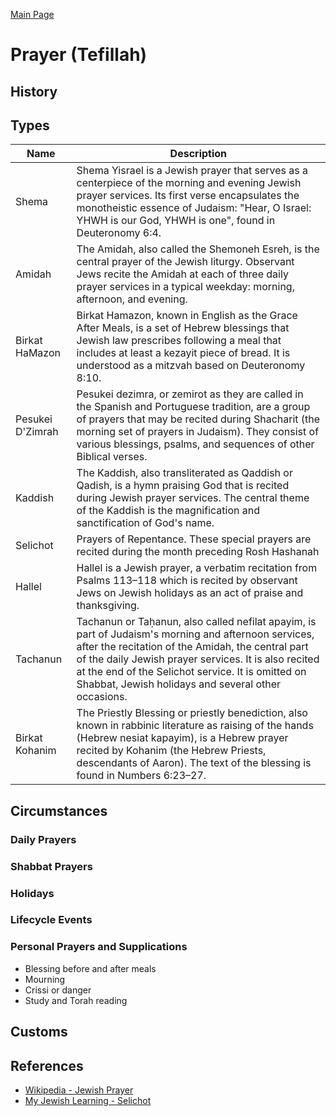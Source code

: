 [Main Page](https://yooyolo.github.io/Jewish_Learning/)

# Prayer (Tefillah)

## History


## Types
| Name | Description |
| ---- | ----------- |
| Shema | Shema Yisrael is a Jewish prayer that serves as a centerpiece of the morning and evening Jewish prayer services. Its first verse encapsulates the monotheistic essence of Judaism: "Hear, O Israel: YHWH is our God, YHWH is one", found in Deuteronomy 6:4. |
| Amidah | The Amidah, also called the Shemoneh Esreh, is the central prayer of the Jewish liturgy. Observant Jews recite the Amidah at each of three daily prayer services in a typical weekday: morning, afternoon, and evening. |
| Birkat HaMazon | Birkat Hamazon, known in English as the Grace After Meals, is a set of Hebrew blessings that Jewish law prescribes following a meal that includes at least a kezayit piece of bread. It is understood as a mitzvah based on Deuteronomy 8:10. |
| Pesukei D'Zimrah | Pesukei dezimra, or zemirot as they are called in the Spanish and Portuguese tradition, are a group of prayers that may be recited during Shacharit (the morning set of prayers in Judaism). They consist of various blessings, psalms, and sequences of other Biblical verses. |
| Kaddish | The Kaddish, also transliterated as Qaddish or Qadish, is a hymn praising God that is recited during Jewish prayer services. The central theme of the Kaddish is the magnification and sanctification of God's name. |
| Selichot | Prayers of Repentance. These special prayers are recited during the month preceding Rosh Hashanah |
| Hallel | Hallel is a Jewish prayer, a verbatim recitation from Psalms 113–118 which is recited by observant Jews on Jewish holidays as an act of praise and thanksgiving. |
| Tachanun | Tachanun or Taḥanun, also called nefilat apayim, is part of Judaism's morning and afternoon services, after the recitation of the Amidah, the central part of the daily Jewish prayer services. It is also recited at the end of the Selichot service. It is omitted on Shabbat, Jewish holidays and several other occasions. |
| Birkat Kohanim | The Priestly Blessing or priestly benediction, also known in rabbinic literature as raising of the hands (Hebrew nesiat kapayim), is a Hebrew prayer recited by Kohanim (the Hebrew Priests, descendants of Aaron). The text of the blessing is found in Numbers 6:23–27. |

## Circumstances

### Daily Prayers

### Shabbat Prayers

### Holidays

### Lifecycle Events

### Personal Prayers and Supplications
- Blessing before and after meals
- Mourning
- Crissi or danger
- Study and Torah reading

## Customs

## References
- [Wikipedia - Jewish Prayer](https://en.wikipedia.org/wiki/Jewish_prayer)
- [My Jewish Learning - Selichot](https://www.myjewishlearning.com/article/selichot-prayers-of-repentance/)

